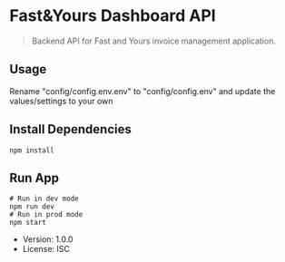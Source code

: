 # Fast&Yours Dashboard API

> Backend API for Fast and Yours invoice management application.

## Usage

Rename "config/config.env.env" to "config/config.env" and update the values/settings to your own

## Install Dependencies
```
npm install
```

## Run App
```
# Run in dev mode
npm run dev
# Run in prod mode
npm start
```

- Version: 1.0.0
- License: ISC